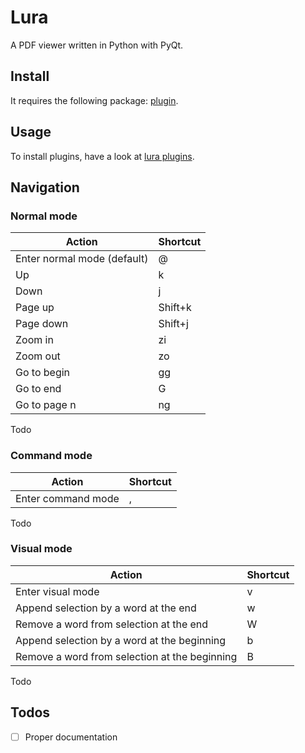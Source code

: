 # Lura 

A PDF viewer written in Python with PyQt.

## Install

It requires the following package: [plugin](https://github.com/aotabekov91/plugin).

## Usage

To install plugins, have a look at [lura plugins](https://github.com/aotabekov91/lura_plugins). 

## Navigation

### Normal mode

| Action                      | Shortcut   |
| -------------------         | ---------- |
| Enter normal mode (default) | @          |
| Up                          | k          |
| Down                        | j          |
| Page up                     | Shift+k    |
| Page down                   | Shift+j    |
| Zoom in                     | zi         |
| Zoom out                    | zo         |
| Go to begin                 | gg         |
| Go to end                   | G          |
| Go to page n                | ng         |

Todo

### Command mode

| Action              | Shortcut   |
| ------------------- | ---------- |
| Enter command mode  | ,          |

Todo

### Visual mode

| Action                                        | Shortcut   |
| -------------------                           | ---------- |
| Enter visual mode                             | v          |
| Append selection by a word at the end         | w          |
| Remove a word from selection at the end       | W          |
| Append selection by a word at the beginning   | b          |
| Remove a word from selection at the beginning | B          |

Todo

## Todos

* [ ] Proper documentation 
